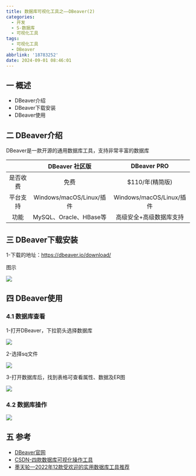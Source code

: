 ```yaml
---
title: 数据库可视化工具之——DBeaver(2)
categories:
  - 开发
  - S-数据库
  - 可视化工具
tags:
  - 可视化工具
  - DBeaver
abbrlink: '18783252'
date: 2024-09-01 08:46:01
---
```

## 一 概述

* DBeaver介绍
* DBeaver下载安装
* DBeaver使用

<!--more-->

## 二 DBeaver介绍

DBeaver是一款开源的通用数据库工具，支持非常丰富的数据库

|          |      DBeaver 社区版      |       DBeaver PRO        |
| :------: | :----------------------: | :----------------------: |
| 是否收费 |           免费           |     $110/年(精简版)      |
| 平台支持 | Windows/macOS/Linux/插件 | Windows/macOS/Linux/插件 |
|   功能   |  MySQL、Oracle、HBase等  | 高级安全+高级数据库支持  |

## 三 DBeaver下载安装

1-下载的地址：https://dbeaver.io/download/

图示

![][1]

## 四 DBeaver使用

### 4.1 数据库查看

1-打开DBeaver，下拉箭头选择数据库

![][2]

2-选择sq文件

![][3]

3-打开数据库后，找到表格可查看属性、数据及ER图

![][4]

### 4.2 数据库操作

![][5]

## 五 参考

* [DBeaver官网](https://dbeaver.io/download/)
* [CSDN-四款数据库可视化操作工具](https://blog.csdn.net/tian330726/article/details/83716337)
* [墨天轮—2022年12款受欢迎的实用数据库工具推荐](https://www.modb.pro/db/551296)



[1]:https://cdn.jsdelivr.net/gh/pgzxc/cdn/blog-data/sq-dbeaver-download-1.png
[2]:https://cdn.jsdelivr.net/gh/pgzxc/cdn/blog-data/sq-dbeaver-import-open-2.png
[3]:https://cdn.jsdelivr.net/gh/pgzxc/cdn/blog-data/sq-dbeaver-import-choice-3.png
[4]:https://cdn.jsdelivr.net/gh/pgzxc/cdn/blog-data/sq-dbeaver-db-view-4.png
[5]:https://cdn.jsdelivr.net/gh/pgzxc/cdn/blog-data/sq-dbeaver-db-operator-5.png

